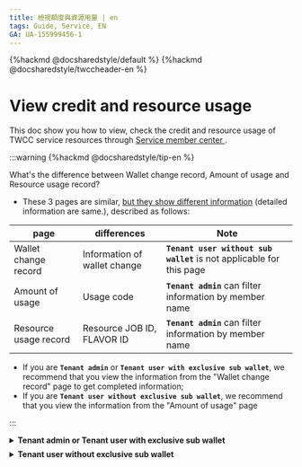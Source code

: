 ```yaml
---
title: 檢視額度與資源用量 | en
tags: Guide, Service, EN
GA: UA-155999456-1
---
```


{%hackmd @docsharedstyle/default %}
{%hackmd @docsharedstyle/twccheader-en %}


# View credit and resource usage

This doc show you how to view, check the credit and resource usage of TWCC service resources through [<ins>Service member center <i class="fa fa-question-circle fa-question-circle-for-service" aria-hidden="true"></i></ins>](https://man.twcc.ai/@twsdocs/howto-service-access-service-en).

:::warning
{%hackmd @docsharedstyle/tip-en %}

What's the difference between Wallet change record, Amount of usage and Resource usage record?

- These 3 pages are similar, <ins>but they show different information</ins> (detailed information are same.), described as follows:

| page | differences | Note |
| -------- | -------- | -------- |
| Wallet change record    | Information of wallet change    | **`Tenant user without sub wallet`** is not applicable  for this page   |
| Amount of usage     |  Usage code  |  **`Tenant admin`** can filter information by member name    | 
| Resource usage record     | Resource JOB ID,  FLAVOR ID  |  **`Tenant admin`** can filter information by member name    |

- If you are **`Tenant admin`** or **`Tenant user with exclusive sub wallet`**, we recommend that you view the information from the "Wallet change record" page to get completed information;
- If you are **`Tenant user without exclusive sub wallet`**, we recommend that you view the information from the "Amount of usage" page

:::

<!-- 1 start -->

<details class="docspoiler">

<summary><b>Tenant admin or Tenant user with exclusive sub wallet</b></summary>

<br>

If you are"**Tenant admin**" or "**Tenant user with exclusive sub wallet**", please follow the steps to view the wallet change records and the corresponding amount of usage and resource usage:

### Step 1. choose the project 

After entering service member center, click "**Projects**" > "**My Projects**" > choose the project you'd like to view the resource usage.


### Step 2. Wallet change record

click "**Wallet change record**" > click "**Wallet**"^[1]^ > "**Choose date**" > "**Service**"^[2]^ > click "**Transaction category**"^[3]^。


![](https://cos.twcc.ai/SYS-MANUAL/uploads/upload_043d98ab77e46b651a4b768cc7beeb54.png)


:::info

{%hackmd @docsharedstyle/note-en %}

[1] You can choose "**All(defalut)**", or "**main wallet**" or "**sub wallet**"
[2] Choose "**Taiwan Computing Cloud(TWCC)**" > Choose service (VCS, CCS...)
[3] You can choose "**All(defalut)**", or "**resource re-billing**" or "**resource re-funding**"...
:::

As shown in the picture above, this page record the time of each transaction, Service items, Amount of variance, Wallet balance... and other information.



**The following table shows an example:**：

- `2021/07/25 12:08:05` complete the wallet change, amount of variance of this transaction is `0.0784`,debit from`main wallet`；
- Change request from user `leoxxx` (supercomputer account) who use `Virtual Compute Service (VCS)` Service；
- Before this transaction, Wallet balance is `2631xxx`. After the transaction, Wallet balance becomes `2631xxxx`。


|Time |Transaction number | Service items |Modifier name | Transaction Category | Wallet name |Wallet balance (front) |Amount of variance | Wallet balance (back) | |
| -------- | -------- | -------- | -------- | -------- | -------- |----- |----- |----- |----- |
|2021/07/25 12:08:05    |M54709357   | Taiwan Computing Cloud(TWCC) > Virtual Compute Service (VCS)     | leoxxx     |Resource deduction| Main wallet    |2,631xxx     |-0.0784     | 2,631xxx | detailed information |

### Step 3. detailed information

click "**detailed information**" to check Identification code, Resource use period... of this transaction.

![](https://cos.twcc.ai/SYS-MANUAL/uploads/upload_f99be53362e5bef8f191f35a02f67871.png)



</details>

<!-- Space -->

<div style="height:8px"></div>

<!-- 2. start -->

<details class="docspoiler">

<summary><b>Tenant user without exclusive sub wallet</b></summary>

<br>


If you are **`Tenant user without exclusive sub wallet`**, please follow the steps to view the amount of usage and resource usage:

### Step 1. choose the project 

After entering service member center, click "**Projects**" > "**My Projects**" > choose the project you'd like to view the resource usage.

![](https://cos.twcc.ai/SYS-MANUAL/uploads/upload_e94f23b75104b1c6d626db5ea910d97d.png)

### Step 2. Amount of usage

click "**Amount of usage**" > Choose"**Service**"^[1]^ > Choose "**Name**" ^[2]^ > "**Choose date**" > Choose"**Transaction Category**"^[3]^。

![](https://cos.twcc.ai/SYS-MANUAL/uploads/upload_8db976c092bb5465542af4c05bddfd6a.png)



:::info

{%hackmd @docsharedstyle/note-en %}

[1] Choose "**Taiwan Computing Cloud(TWCC)**" > Choose service (VCS, CCS...)
[2] **`Tenant user`** can only view personal information, **`Tenant Admin`** can view all members in the project by choose Name.
[3] It's not necessary to choose, or you can select "**Resource debit**" or"**Resource offset**" 
:::

As shown in the picture above, this page record the time of each usage, Supercomputer account, Usage information... and other information.

**The following table shows an example:**：

System count an amount of usage at `2021/07/06 18:06:15` , User Name: `xxx` (Supercomputer account：`u3xxxx`)。


| Usage code | Time | Usage number |Supercomputer account |Name |Usage information |Detailed information |
| -------- | -------- | -------- |-------- |-------- |-------- |-------- |
|D16DD20D838A29376B8D25     | 2021/07/06 18:06:15     | M53168389     |u3xxxx    |xxx     |-16.4068    |Detailed information    |


### Step 3. Detailed information

Click "**Detailed information**" and you'll see that amount of usage and its corresponding Resource use period, Service ID, Resource use period...and more detailed information.


**Example**：

- VCS create at `2021/08/04 12:00:00`, VM Service name is `vmbetty0728`, VM Service ID is `2001057`
- VCS end time :`2021/08/04 15:00:00` , Resource use period：`10800 秒(sec)`, Quota valuation is `5.3235`.

![](https://cos.twcc.ai/SYS-MANUAL/uploads/upload_f22b874a51f631c0c824fc810e38e76c.png)


</details>

<br>
